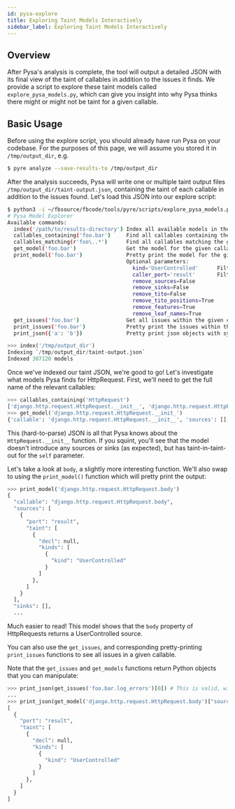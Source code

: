 ```yaml
---
id: pysa-explore
title: Exploring Taint Models Interactively
sidebar_label: Exploring Taint Models Interactively
---
```


## Overview

After Pysa's analysis is complete, the tool will output a detailed JSON with its final view of the taint of callables in addition to the issues it finds. We provide a script to explore these taint models called `explore_pysa_models.py`, which can give you insight into why Pysa thinks there might or might not be taint for a given callable.

## Basic Usage

Before using the explore script, you should already have run Pysa on your codebase. For the purposes of this page, we will assume you stored it in `/tmp/output_dir`, e.g.

```bash
$ pyre analyze --save-results-to /tmp/output_dir
```

After the analysis succeeds, Pysa will write one or multiple taint output files `/tmp/output_dir/taint-output.json`, containing the taint of each callable in addition to the issues found. Let's load this JSON into our explore script:

```bash
$ python3 -i ~/fbsource/fbcode/tools/pyre/scripts/explore_pysa_models.py
# Pysa Model Explorer
Available commands:
  index('/path/to/results-directory') Index all available models in the given taint output directory.
  callables_containing('foo.bar')     Find all callables containing the given string.
  callables_matching(r'foo\..*')      Find all callables matching the given regular expression.
  get_model('foo.bar')                Get the model for the given callable.
  print_model('foo.bar')              Pretty print the model for the given callable.
                                      Optional parameters:
                                        kind='UserControlled'      Filter by taint kind.
                                        caller_port='result'       Filter by caller port.
                                        remove_sources=False
                                        remove_sinks=False
                                        remove_tito=False
                                        remove_tito_positions=True
                                        remove_features=True
                                        remove_leaf_names=True
  get_issues('foo.bar')               Get all issues within the given callable.
  print_issues('foo.bar')             Pretty print the issues within the given callable.
  print_json({'a': 'b'})              Pretty print json objects with syntax highlighting.
```
```python
>>> index('/tmp/output_dir')
Indexing `/tmp/output_dir/taint-output.json`
Indexed 307120 models
```

Once we've indexed our taint JSON, we're good to go! Let's investigate what models Pysa finds for HttpRequest. First, we'll need to get the full name of the relevant callables:


```python
>>> callables_containing('HttpRequest')
['django.http.request.HttpRequest.__init__', 'django.http.request.HttpRequest.body', ...]
>>> get_model('django.http.request.HttpRequest.__init_')
{'callable': 'django.http.request.HttpRequest.__init__', 'sources': [], 'sinks': [], 'tito': [{'port': 'formal(self)', 'taint': [{'decl': None, 'leaves': [{'kind': 'LocalReturn', 'name': ''}]}]}]}
```

This (hard-to-parse) JSON is all that Pysa knows about the `HttpRequest.__init__` function. If you squint, you'll see that the model doesn't introduce any sources or sinks (as expected), but has taint-in-taint-out for the `self` parameter.

Let's take a look at `body`, a slightly more interesting function. We'll also swap to using the `print_model()` function which will pretty print the output:

```python
>>> print_model('django.http.request.HttpRequest.body')
{
  "callable": "django.http.request.HttpRequest.body",
  "sources": [
    {
      "port": "result",
      "taint": [
        {
          "decl": null,
          "kinds": [
            {
              "kind": "UserControlled"
            }
          ]
        },
      ]
    }
  ],
  "sinks": [],
  ...
```

Much easier to read! This model shows that the `body` property of HttpRequests returns a UserControlled source.

You can also use the `get_issues`, and corresponding pretty-printing `print_issues` functions to see all issues in a given callable.

Note that the `get_issues` and `get_models` functions return Python objects that you can manipulate:

```python
>>> print_json(get_issues('foo.bar.log_errors')[0]) # This is valid, will print first issue!
...
>>> print_json(get_model('django.http.request.HttpRequest.body')["sources"]) # Pretty print only the sources.
[
  {
    "port": "result",
    "taint": [
      {
        "decl": null,
        "kinds": [
          {
            "kind": "UserControlled"
          }
        ]
      },
    ]
  }
]
```
